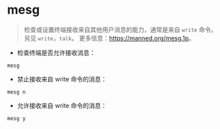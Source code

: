 # mesg

> 检查或设置终端接收来自其他用户消息的能力，通常是来自 `write` 命令。
> 另见 `write`，`talk`。
> 更多信息：<https://manned.org/mesg.1p>。

- 检查终端是否允许接收消息：

`mesg`

- 禁止接收来自 write 命令的消息：

`mesg n`

- 允许接收来自 write 命令的消息：

`mesg y`